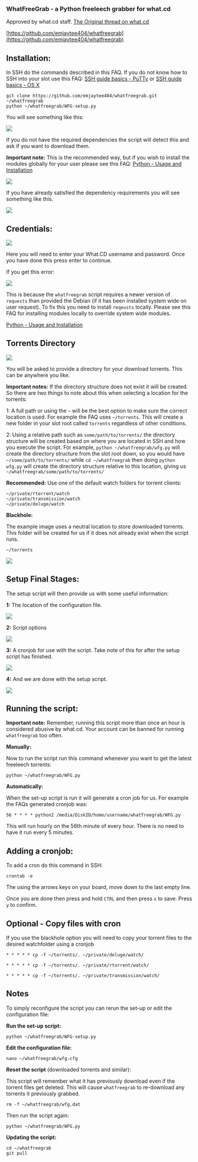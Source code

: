 
### WhatFreeGrab - a Python freeleech grabber for what.cd

Approved by what.cd staff. [The Original thread on what.cd](https://what.cd/forums.php?action=viewthread&threadid=183793)

[https://github.com/emjaytee404/whatfreegrab](https://github.com/emjaytee404/whatfreegrab)

Installation:
---

In SSH do the commands described in this FAQ. If you do not know how to SSH into your slot use this FAQ: [SSH guide basics - PuTTy](https://www.feralhosting.com/faq/view?question=12) or [SSH guide basics - OS X](https://www.feralhosting.com/faq/view?question=217)

~~~
git clone https://github.com/emjaytee404/whatfreegrab.git ~/whatfreegrab
python ~/whatfreegrab/WFG-setup.py
~~~

You will see something like this:

![](https://raw.github.com/feralhosting/feralfilehosting/master/Feral%20Wiki/Software/whatfreegrab/install-1.png)

If you do not have the required dependencies the script will detect this and ask if you want to download them.

**Important note:** This is the recommended way, but if you wish to install the modules globally for your user please see this FAQ: [Python - Usage and Installation](https://www.feralhosting.com/faq/view?question=204)

![](https://raw.github.com/feralhosting/feralfilehosting/master/Feral%20Wiki/Software/whatfreegrab/install-2.png)

If you have already satisfied the dependency requirements you will see something like this.

![](https://raw.github.com/feralhosting/feralfilehosting/master/Feral%20Wiki/Software/whatfreegrab/install-3.png)

Credentials:
---

![](https://raw.github.com/feralhosting/feralfilehosting/master/Feral%20Wiki/Software/whatfreegrab/credentials.png)

Here you will need to enter your What.CD username and password. Once you have done this press enter to continue.

If you get this error:

![](https://raw.github.com/feralhosting/feralfilehosting/master/Feral%20Wiki/Software/whatfreegrab/error.png)

This is because the `whatfreegrab` script requires a newer version of `requests` than provided the Debian (if it has been installed system wide on user request). To fix this you need to install `reqeusts` locally. Please see this FAQ for installing modules locally to override system wide modules.

[Python - Usage and Installation](https://www.feralhosting.com/faq/view?question=204)

Torrents Directory
---

![](https://raw.github.com/feralhosting/feralfilehosting/master/Feral%20Wiki/Software/whatfreegrab/target-1.png)

You will be asked to provide a directory for your download torrents. This can be anywhere you like.

**Important notes:** If the directory structure does not exist it will be created. So there are two things to note about this when selecting a location for the torrents:

1: A full path or using the `~` will be the best option to make sure the correct location is used. For example the FAQ uses `~/torrents`. This will create a new folder in your slot root called `torrents` regardless of other conditions.

2: Using a relative path such as `some/path/to/torrents/` the directory structure will be created based on where you are located in SSH and how you execute the script. For example, `python ~/whatfreegrab/wfg.py` will create the directory structure from the slot root down, so you would have `~/some/path/to/torrents/` while `cd ~/whatfreegrab` then doing `python wfg.py` will create the directory structure relative to this location, giving us `~/whatfreegrab/some/path/to/torrents/`

**Recommended:** Use one of the default watch folders for torrent clients:

~~~
~/private/rtorrent/watch
~/private/transmission/watch
~/private/deluge/watch
~~~

**Blackhole:**

The example image uses a neutral location to store downloaded torrents. This folder will be created for us if it does not already exist when the script runs.

~~~
~/torrents
~~~

![](https://raw.github.com/feralhosting/feralfilehosting/master/Feral%20Wiki/Software/whatfreegrab/target-2.png)

Setup Final Stages:
---

The setup script will then provide us with some useful information:

**1:** The location of the configuration file.

![](https://raw.github.com/feralhosting/feralfilehosting/master/Feral%20Wiki/Software/whatfreegrab/final-1.png)

**2:** Script options

![](https://raw.github.com/feralhosting/feralfilehosting/master/Feral%20Wiki/Software/whatfreegrab/final-2.png)

**3:** A cronjob for use with the script. Take note of this for after the setup script has finished.

![](https://raw.github.com/feralhosting/feralfilehosting/master/Feral%20Wiki/Software/whatfreegrab/final-3.png)

**4:** And we are done with the setup script.

![](https://raw.github.com/feralhosting/feralfilehosting/master/Feral%20Wiki/Software/whatfreegrab/final-4.png)

Running the script:
---

**Important note:** Remember, running this script more than once an hour is considered abusive by what.cd. Your account can be banned for running `whatfreegrab` too often.

**Manually:**

Now to run the script run this command whenever you want to get the latest freeleech torrents:

~~~
python ~/whatfreegrab/WFG.py
~~~

**Automatically:**

When the set-up script is run it will generate a cron job for us. For example the FAQs generated cronjob was:

~~~
56 * * * * python2 /media/DiskID/home/username/whatfreegrab/WFG.py
~~~

This will run hourly on the 56th minute of every hour. There is no need to have it run every 5 minutes.

Adding a cronjob:
---

To add a cron do this command in SSH:

~~~
crontab -e
~~~

The using the arrows keys on your board, move down to the last empty line. 

Once you are done then press and hold `CTRL` and then press `x` to save. Press `y` to confirm.

Optional - Copy files with cron
---

If you use the blackhole option you will need to copy your torrent files to the desired watchfolder using a cronjob

~~~
* * * * * cp -f ~/torrents/. ~/private/deluge/watch/
~~~

~~~
* * * * * cp -f ~/torrents/. ~/private/rtorrent/watch/
~~~

~~~
* * * * * cp -f ~/torrents/. ~/private/transmission/watch/
~~~

Notes
---

To simply reconfigure the script you can rerun the set-up or edit the configuration file:

**Run the set-up script:**

~~~
python ~/whatfreegrab/WFG-setup.py
~~~

**Edit the configuration file:**

~~~
nano ~/whatfreegrab/wfg.cfg
~~~

**Reset the script** (downloaded torrents and similar):

This script will remember what it has previously download even if the torrent files get deleted. This will cause `whatfreegrab` to re-download any torrents it previously grabbed.

~~~
rm -f ~/whatfreegrab/wfg.dat
~~~

Then run the script again:

~~~
python ~/whatfreegrab/WFG.py
~~~

**Updating the script:**

~~~
cd ~/whatfreegrab
git pull
~~~



